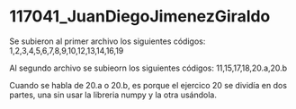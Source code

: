 # 117041_JuanDiegoJimenezGiraldo
Se subieron  al primer archivo los siguientes códigos:
1,2,3,4,5,6,7,8,9,10,12,13,14,16,19

Al segundo archivo se subieorn los siguientes códigos:
11,15,17,18,20.a,20.b

Cuando se habla de 20.a o 20.b, es porque el ejercico 20 se dividía en dos partes, una sin usar la libreria numpy y la otra usándola.
